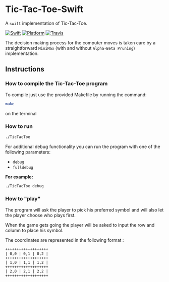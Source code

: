# Tic-Tac-Toe-Swift

A `swift` implementation of Tic-Tac-Toe.

[![Swift][swift-badge]][swift-url]
[![Platform][platform-badge]][platform-url]
[![Travis][travis-badge]][travis-url]

[swift-badge]: https://img.shields.io/badge/Swift-3.0-orange.svg?style=flat
[swift-url]: https://swift.org
[platform-badge]: https://img.shields.io/badge/Platforms-OS%20X%20--%20Linux-lightgray.svg?style=flat
[platform-url]: https://swift.org
[travis-badge]: https://travis-ci.org/Zialus/Tic-Tac-Toe-Swift.svg?branch=master
[travis-url]: https://travis-ci.org/Zialus/Tic-Tac-Toe-Swift

The decision making process for the computer moves is taken care by a
straightforward `MiniMax` (with and without `Alpha-Beta Pruning`)
implementation.

## Instructions

### How to compile the Tic-Tac-Toe program

To compile just use the provided Makefile by running the command:

``` bash
make
```

on the terminal

### How to run

``` bash
./TicTacToe
```

For additional debug functionality you can run the program with one of the
following parameters:

-   `debug`
-   `fulldebug`

**For example:**

``` bash
./TicTacToe debug
```

### How to "play"

The program will ask the player to pick his preferred symbol and will also
let the player choose who plays first.

When the game gets going the player will be asked to input the row and column
to place his symbol.

The coordinates are represented in the following format :

``` text
+++++++++++++++++++
| 0,0 | 0,1 | 0,2 |
+++++++++++++++++++
| 1,0 | 1,1 | 1,2 |
+++++++++++++++++++
| 2,0 | 2,1 | 2,2 |
+++++++++++++++++++
```
